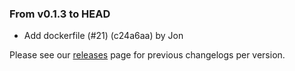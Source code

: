 ### From v0.1.3 to HEAD

- Add dockerfile (#21) (c24a6aa) by Jon

Please see our [releases](https://github.com/devxiongmao/power-flow-analysis/releases) page for previous changelogs per version.

